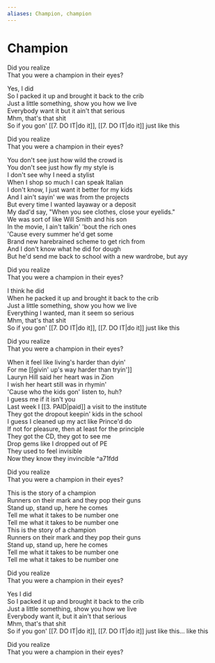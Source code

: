 ```yaml
---
aliases: Champion, champion
---
```



# Champion

Did you realize  
That you were a champion in their eyes?  

Yes, I did  
So I packed it up and brought it back to the crib  
Just a little something, show you how we live  
Everybody want it but it ain't that serious  
Mhm, that's that shit  
So if you gon' [[7. DO IT|do it]], [[7. DO IT|do it]] just like this  

Did you realize  
That you were a champion in their eyes?  

You don't see just how wild the crowd is  
You don't see just how fly my style is  
I don't see why I need a stylist  
When I shop so much I can speak Italian  
I don't know, I just want it better for my kids  
And I ain't sayin' we was from the projects  
But every time I wanted layaway or a deposit  
My dad'd say, "When you see clothes, close your eyelids."  
We was sort of like Will Smith and his son  
In the movie, I ain't talkin' 'bout the rich ones  
'Cause every summer he'd get some  
Brand new harebrained scheme to get rich from  
And I don't know what he did for dough  
But he'd send me back to school with a new wardrobe, but ayy  

Did you realize  
That you were a champion in their eyes?  

I think he did  
When he packed it up and brought it back to the crib  
Just a little something, show you how we live  
Everything I wanted, man it seem so serious  
Mhm, that's that shit  
So if you gon' [[7. DO IT|do it]], [[7. DO IT|do it]] just like this  

Did you realize  
That you were a champion in their eyes?  

When it feel like living's harder than dyin'  
For me [[givin' up's way harder than tryin']]  
Lauryn Hill said her heart was in Zion  
I wish her heart still was in rhymin'  
'Cause who the kids gon' listen to, huh?  
I guess me if it isn't you  
Last week I [[3. PAID|paid]] a visit to the institute  
They got the dropout keepin' kids in the school  
I guess I cleaned up my act like Prince'd do  
If not for pleasure, then at least for the principle  
They got the CD, they got to see me  
Drop gems like I dropped out of PE  
They used to feel invisible  
Now they know they invincible ^a71fdd

Did you realize  
That you were a champion in their eyes?  

This is the story of a champion  
Runners on their mark and they pop their guns  
Stand up, stand up, here he comes  
Tell me what it takes to be number one  
Tell me what it takes to be number one  
This is the story of a champion  
Runners on their mark and they pop their guns  
Stand up, stand up, here he comes  
Tell me what it takes to be number one  
Tell me what it takes to be number one  

Did you realize  
That you were a champion in their eyes?  

Yes I did  
So I packed it up and brought it back to the crib  
Just a little something, show you how we live  
Everybody want it, but it ain't that serious  
Mhm, that's that shit  
So if you gon' [[7. DO IT|do it]], [[7. DO IT|do it]] just like this… like this  

Did you realize  
That you were a champion in their eyes?
